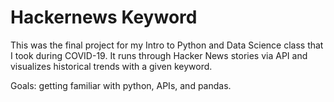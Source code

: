 # Hackernews Keyword
This was the final project for my Intro to Python and Data Science class that I took during COVID-19. It runs through Hacker News stories via API and visualizes historical trends with a given keyword.

Goals: getting familiar with python, APIs, and pandas.
